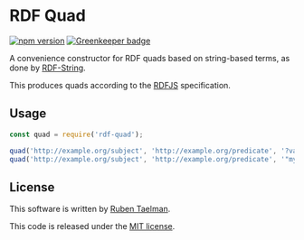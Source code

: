 # RDF Quad

[![npm version](https://badge.fury.io/js/rdf-quad.svg)](https://www.npmjs.com/package/rdf-quad) [![Greenkeeper badge](https://badges.greenkeeper.io/rubensworks/rdf-quad.js.svg)](https://greenkeeper.io/)

A convenience constructor for RDF quads based on string-based terms, as done by [RDF-String](https://github.com/rubensworks/rdf-string.js).

This produces quads according to the [RDFJS](https://github.com/rdfjs/representation-task-force/) specification.

## Usage

```javascript
const quad = require('rdf-quad');

quad('http://example.org/subject', 'http://example.org/predicate', '?variable');
quad('http://example.org/subject', 'http://example.org/predicate', '"myString"', 'http://example.org/someGraph');
```

## License
This software is written by [Ruben Taelman](http://rubensworks.net/).

This code is released under the [MIT license](http://opensource.org/licenses/MIT).
